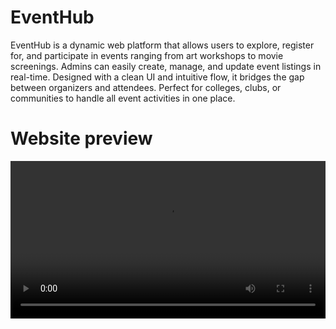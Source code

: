 # EventHub
EventHub is a dynamic web platform that allows users to explore, register for, and participate in events ranging from art workshops to movie screenings.
Admins can easily create, manage, and update event listings in real-time. Designed with a clean UI and intuitive flow, it bridges the gap between organizers and attendees.
Perfect for colleges, clubs, or communities to handle all event activities in one place.






# Website preview

<video width="100%" controls>
  <source src="demo(2).mp4" type="video/mp4">
  Your browser does not support the video tag.
</video>

